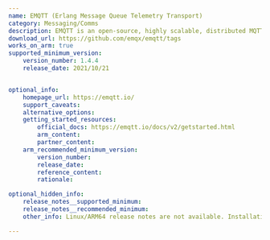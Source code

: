 ```yaml
---
name: EMQTT (Erlang Message Queue Telemetry Transport)
category: Messaging/Comms
description: EMQTT is an open-source, highly scalable, distributed MQTT message broker designed for the Internet of Things (IoT).  It implements the MQTT protocol, which is a lightweight messaging protocol.
download_url: https://github.com/emqx/emqtt/tags
works_on_arm: true
supported_minimum_version:
    version_number: 1.4.4
    release_date: 2021/10/21


optional_info:
    homepage_url: https://emqtt.io/
    support_caveats:
    alternative_options:
    getting_started_resources:
        official_docs: https://emqtt.io/docs/v2/getstarted.html
        arm_content:
        partner_content:
    arm_recommended_minimum_version:
        version_number:
        release_date:
        reference_content:
        rationale:

optional_hidden_info:
    release_notes__supported_minimum:
    release_notes__recommended_minimum:
    other_info: Linux/ARM64 release notes are not available. Installation and testing are done via the [tar archive](https://github.com/emqx/emqtt/releases/tag/1.4.4).

---
```


